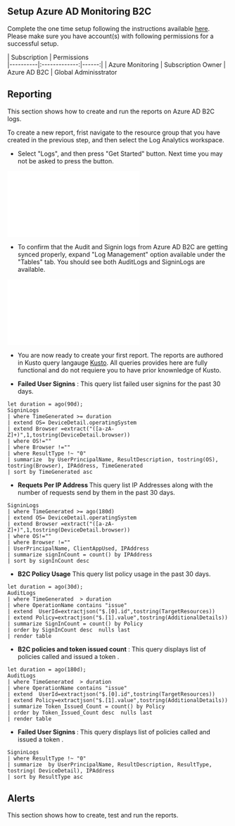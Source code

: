 ## Setup Azure AD Monitoring B2C 
Complete the one time setup following the instructions available [here](https://docs.microsoft.com/en-us/azure/active-directory-b2c/azure-monitor). Please make sure you have account(s) with following permissions for a successful setup. 


| Subscription   |      Permissions     
|----------|:-------------:|------:|
| Azure Monitoring | Subscription Owner 
| Azure AD B2C | Global Adminisstrator
 
 
## Reporting
This section shows how to create and run the reports on Azure AD B2C logs. 

To create a new report, frist navigate to the resource group that you have created in the previous step, and then select the Log Analytics workspace.

* Select "Logs", and then press "Get Started" button. Next time you may not be asked to press the button.

![Logs](/Users/razi/Desktop/azb2c/Azure-Monitor-B2C-Configuration.md)

* To confirm that the Audit and Signin logs from Azure AD B2C are getting synced properly, expand "Log Management" option available under the "Tables" tab. You should see both AuditLogs and SigninLogs are available.

![Logs](/Users/razi/Desktop/azb2c/Azure-Monitor-B2C-Configuration.md)

* You are now ready to create your first report. The reports are authored in Kusto query langauge [Kusto](). All queries provides here are fully functional and do not requiere you to have prior knownledge of Kusto. 


* <b> Failed User Signins</b> : This query list failed user signins for the past 30 days.

```
let duration = ago(90d);
SigninLogs
| where TimeGenerated >= duration
| extend OS= DeviceDetail.operatingSystem
| extend Browser =extract("([a-zA-Z]+)",1,tostring(DeviceDetail.browser))
| where OS!=""
| where Browser !=""
| where ResultType !~ "0" 
| summarize  by UserPrincipalName, ResultDescription, tostring(OS), tostring(Browser), IPAddress, TimeGenerated
| sort by TimeGenerated asc   
```


* <b> Requets Per IP Address </b> This query list IP Addresses along with the number of requests send by them in the past 30 days.
```
SigninLogs
| where TimeGenerated >= ago(180d)
| extend OS= DeviceDetail.operatingSystem
| extend Browser =extract("([a-zA-Z]+)",1,tostring(DeviceDetail.browser))
| where OS!=""
| where Browser !=""
| UserPrincipalName, ClientAppUsed, IPAddress
| summarize signInCount = count() by IPAddress
| sort by signInCount desc       
```

* <b> B2C Policy Usage</b> This query list policy usage in the past 30 days.
```
let duration = ago(30d);
AuditLogs 
| where TimeGenerated  > duration
| where OperationName contains "issue"
| extend  UserId=extractjson("$.[0].id",tostring(TargetResources))
| extend Policy=extractjson("$.[1].value",tostring(AdditionalDetails))
| summarize SignInCount = count() by Policy
| order by SignInCount desc  nulls last 
| render table        
```

* <b> B2C policies and token issued count</b> : This query displays list of policies called and issued a token .

```
let duration = ago(180d);
AuditLogs 
| where TimeGenerated  > duration
| where OperationName contains "issue"
| extend  UserId=extractjson("$.[0].id",tostring(TargetResources))
| extend Policy=extractjson("$.[1].value",tostring(AdditionalDetails))
| summarize Token_Issued_Count = count() by Policy
| order by Token_Issued_Count desc  nulls last 
| render table             
```

* <b> Failed User Signins </b> : This query displays list of policies called and issued a token .

```
SigninLogs
| where ResultType !~ "0" 
| summarize  by UserPrincipalName, ResultDescription, ResultType, tostring( DeviceDetail), IPAddress
| sort by ResultType asc         
```

## Alerts
This section shows how to create, test and run the reports. 

